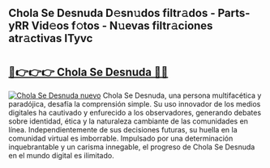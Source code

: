 ## Chola Se Desnuda D𝚎sn𝚞dos filtr𝚊dos - Parts-yRR Vid𝚎os f𝚘tos - N𝚞evas filtr𝚊ciones atr𝚊ctivas ITyvc

# <h2><a href="http://mb485o.tromn.icu/?c=Chola+Se+Desnuda">🔗👉👉👉 Chola Se Desnuda 🔗🔗</a></h2>

[![Chola Se Desnuda nuevo](https://i.imgur.com/pEAQMta.gif)](http://mb485o.tromn.icu/?c=Chola+Se+Desnuda)
Chola Se Desnuda, una persona multifacética y paradójica, desafía la comprensión simple. Su uso innovador de los medios digitales ha cautivado y enfurecido a los observadores, generando debates sobre identidad, ética y la naturaleza cambiante de las comunidades en línea. Independientemente de sus decisiones futuras, su huella en la comunidad virtual es imborrable. Impulsado por una determinación inquebrantable y un carisma innegable, el progreso de Chola Se Desnuda en el mundo digital es ilimitado.
